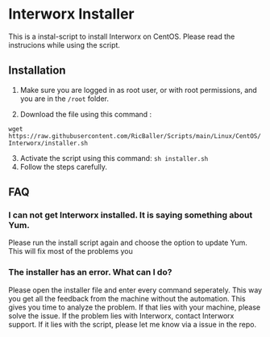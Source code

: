 # Interworx Installer
This is a instal-script to install Interworx on CentOS. Please read the instrucions while using the script.

## Installation

1. Make sure you are logged in as root user, or with root permissions, and you are in the `/root` folder.

2. Download the file using this command : 

`wget https://raw.githubusercontent.com/RicBaller/Scripts/main/Linux/CentOS/Interworx/installer.sh`

3. Activate the script using this command: `sh installer.sh`
4. Follow the steps carefully.
## FAQ
### I can not get Interworx installed. It is saying something about Yum.
Please run the install script again and choose the option to update Yum. This will fix most of the problems you

### The installer has an error. What can I do?
Please open the installer file and enter every command seperately. This way you get all the feedback from the machine without the automation. This gives you time to analyze the problem. If that lies with your machine, please solve the issue. If the problem lies with Interworx, contact Interworx support. If it lies with the script, please let me know via a issue in the repo.
